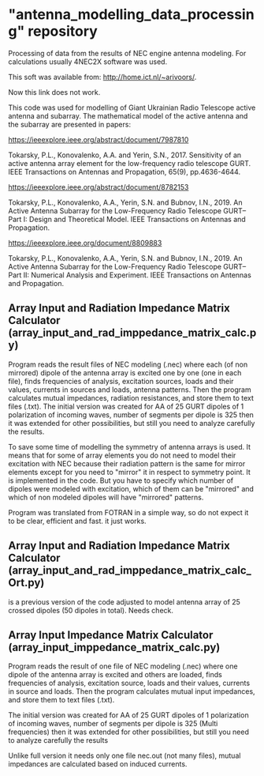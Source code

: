 # "antenna_modelling_data_processing" repository
Processing of data from the results of NEC engine antenna modeling. For
calculations usually 4NEC2X software was used.

This soft was available from: http://home.ict.nl/~arivoors/.

Now this link does not work.

This code was used for modelling of Giant Ukrainian Radio Telescope active
antenna and subarray. The mathematical model of the active antenna and
the subarray are presented in papers:

https://ieeexplore.ieee.org/abstract/document/7987810

Tokarsky, P.L., Konovalenko, A.A. and Yerin, S.N., 2017. Sensitivity of an
active antenna array element for the low-frequency radio telescope GURT.
IEEE Transactions on Antennas and Propagation, 65(9), pp.4636-4644.

https://ieeexplore.ieee.org/abstract/document/8782153

Tokarsky, P.L., Konovalenko, A.A., Yerin, S.N. and Bubnov, I.N., 2019.
An Active Antenna Subarray for the Low-Frequency Radio Telescope GURT–Part I:
Design and Theoretical Model. IEEE Transactions on Antennas and Propagation.

https://ieeexplore.ieee.org/document/8809883

Tokarsky, P.L., Konovalenko, A.A., Yerin, S.N. and Bubnov, I.N., 2019.
An Active Antenna Subarray for the Low-Frequency Radio Telescope GURT–Part II:
Numerical Analysis and Experiment. IEEE Transactions on Antennas and Propagation.


##   Array Input and Radiation Impedance Matrix Calculator (array_input_and_rad_imppedance_matrix_calc.py)

Program reads the result files of NEC modeling (.nec) where each (of non
mirrored) dipole of the antenna array is excited one by one (one in each
file), finds frequencies of analysis,  excitation sources, loads and their
values, currents in sources and loads, antenna patterns.
Then the program calculates mutual impedances, radiation resistances,
and store them to text files (.txt).
The initial version was created for AA of 25 GURT dipoles of 1 polarization
of incoming waves, number of segments per dipole is 325 then it was  extended
for other possibilities, but still you need to analyze carefully the results.

To save some time of modelling the symmetry of antenna arrays is used. It
means that for some of array elements you do not need to model their
excitation with NEC because their radiation pattern is the same for mirror
elements except for you need to "mirror" it in respect to symmetry point.
It is implemented in the code. But you have to specify which number of
dipoles were modeled with excitation, which of them can be "mirrored" and
which of non modeled dipoles will have "mirrored" patterns.

Program was translated from FOTRAN in a simple way, so do not expect it to be
clear, efficient and fast. it just works.


##   Array Input and Radiation Impedance Matrix Calculator (array_input_and_rad_imppedance_matrix_calc_Ort.py)
is a previous version of the code adjusted to model antenna array of 25
crossed dipoles (50 dipoles in total). Needs check.


##   Array Input Impedance Matrix Calculator (array_input_imppedance_matrix_calc.py)

Program reads the result of one file of NEC modeling (.nec) where one dipole
of the antenna array is excited and others are loaded, finds frequencies of
analysis, excitation source, loads and their values, currents in source and
loads. Then the program calculates mutual input impedances, and store them
to text files (.txt).

The initial version was created for AA of 25 GURT dipoles of 1 polarization of
incoming waves, number of segments per dipole is 325 (Multi frequencies) then
it was extended for other possibilities, but still you need to analyze
carefully the results

Unlike full version it needs only one file nec.out (not many files),
mutual impedances are calculated based on induced currents.
